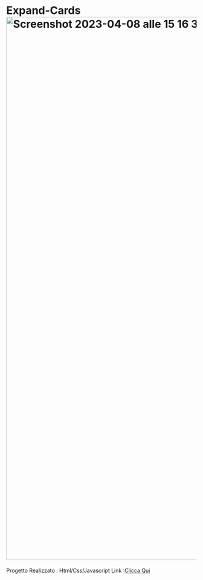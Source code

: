 # Expand-Cards<img width="1437" alt="Screenshot 2023-04-08 alle 15 16 38" src="https://user-images.githubusercontent.com/77202606/230723345-855e17b0-01fe-499e-b53a-e5c02adf6256.png">
Progetto Realizzato : Html/Css/Javascript
Link :<a href="https://emanuelezii.github.io/Expand-Cards/">Clicca Qui</a>
